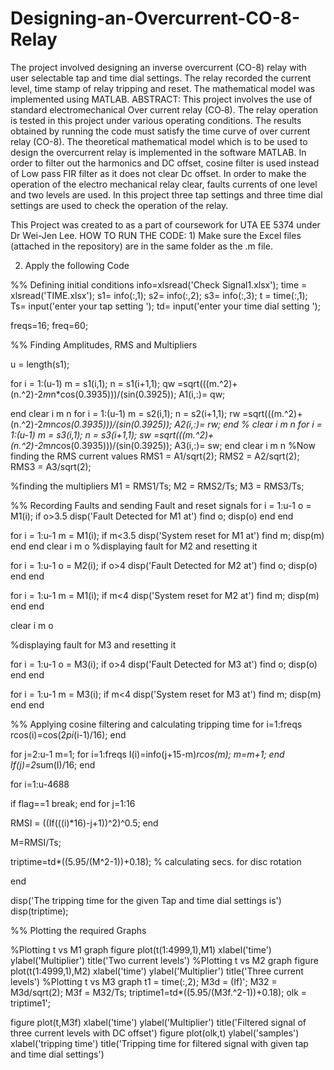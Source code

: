 # Designing-an-Overcurrent-CO-8-Relay
The project involved designing an inverse overcurrent (CO-8) relay with user selectable tap and time dial settings. The relay recorded the current level, time stamp of relay tripping and reset. The mathematical model was implemented using MATLAB. 
ABSTRACT: This project involves the use of standard electromechanical Over current relay (CO‐8). The relay operation is tested in this project under various operating conditions. The results obtained by running the code must satisfy the time curve of over current relay (CO-8). The theoretical mathematical model which is to be used to design the overcurrent relay is implemented in the software MATLAB. In order to filter out the harmonics and DC offset, cosine filter is used instead of Low pass FIR filter as it does not clear Dc offset. In order to make the operation of the electro mechanical relay clear, faults currents of one level and two levels are used. In this project three tap settings and three time dial settings are used to check the operation of the relay.

This Project was created to as a part of coursework for UTA EE 5374 under Dr Wei-Jen Lee.
HOW TO RUN THE CODE: 1) Make sure the Excel files (attached in the repository) are in the same folder as the .m file.

2) Apply the following Code

%% Defining initial conditions
info=xlsread('Check Signal1.xlsx');
time = xlsread('TIME.xlsx');
s1= info(:,1);
s2= info(:,2);
s3= info(:,3);
t = time(:,1);
Ts= input('enter your tap setting ');
td= input('enter your time dial setting ');
 
freqs=16; 
freq=60; 
 
%% Finding Amplitudes, RMS and Multipliers
 
u = length(s1);
 
for i = 1:(u-1)
    m = s1(i,1);
    n = s1(i+1,1);
    qw =sqrt(((m.^2)+(n.^2)-2*m*n*cos(0.3935)))/(sin(0.3925));
    A1(i,:)= qw;
    
end
clear i m n 
for i = 1:(u-1)
    m = s2(i,1);
    n = s2(i+1,1);
    rw =sqrt(((m.^2)+(n.^2)-2*m*n*cos(0.3935)))/(sin(0.3925));
    A2(i,:)= rw;
end
% clear i m n 
for i = 1:(u-1)
    m = s3(i,1);
    n = s3(i+1,1);
    sw =sqrt(((m.^2)+(n.^2)-2*m*n*cos(0.3935)))/(sin(0.3925));
    A3(i,:)= sw;
end
clear i m n
%Now finding the RMS current values
RMS1 = A1/sqrt(2);
RMS2 = A2/sqrt(2);
RMS3 = A3/sqrt(2);
 
%finding the multipliers
M1 = RMS1/Ts;
M2 = RMS2/Ts;
M3 = RMS3/Ts;
 
%% Recording Faults and sending Fault and reset signals 
for i = 1:u-1
 o = M1(i);
    if o>3.5
        disp('Fault Detected for M1 at')
        find o;
        disp(o)
    end
end
 
for i = 1:u-1
    m = M1(i);
if m<3.5
    disp('System reset for M1 at')
     find m;
    disp(m)
end
end
clear i m o
%displaying fault for M2 and resetting it
 
for i = 1:u-1
 o = M2(i);
    if o>4
        disp('Fault Detected for M2 at')
        find o;
        disp(o)
    end
end
 
for i = 1:u-1
    m = M1(i);
if m<4
    disp('System reset for M2 at')
     find m;
    disp(m)
end
end
 
clear i m o
 
%displaying fault for M3 and resetting it
 
for i = 1:u-1
 o = M3(i);
    if o>4
        disp('Fault Detected for M3 at')
        find o;
        disp(o)
    end
end
 
 
for i = 1:u-1
 m = M3(i);
    if m<4
        disp('System reset for M3 at')
        find m;
        disp(m)
    end
end
 
%% Applying cosine filtering and calculating tripping time
for i=1:freqs
rcos(i)=cos(2*pi*(i-1)/16); 
end
 
for j=2:u-1 
m=1;
for i=1:freqs
I(i)=info(j+15-m)*rcos(m); 
m=m+1;
end
If(j)=2*sum(I)/16; 
end
 
for i=1:u-4688 
 
if flag==1 
break;
end
for j=1:16
    
RMSI = ((If(((i)*16)-j+1))^2)^0.5;
end
 
M=RMSI/Ts;
 
 
triptime=td*((5.95/(M^2-1))+0.18); % calculating secs. for disc rotation
 
 
end 
 
disp('The tripping time for the given Tap and time dial settings is')
disp(triptime);
 
 
%% Plotting the required Graphs
 
%Plotting t vs M1 graph
figure
plot(t(1:4999,1),M1)
xlabel('time')
ylabel('Multiplier')
title('Two current levels')
%Plotting t vs M2 graph
figure
plot(t(1:4999,1),M2)
xlabel('time')
ylabel('Multiplier')
title('Three current levels')
%Plotting t vs M3 graph
t1 = time(:,2);
M3d = (If)';
M32 = M3d/sqrt(2);
M3f = M32/Ts;
triptime1=td*((5.95/(M3f.^2-1))+0.18);
olk = triptime1';
 
figure
plot(t,M3f)
xlabel('time')
ylabel('Multiplier')
title('Filtered signal of three current levels with DC offset')
figure
plot(olk,t)
ylabel('samples')
xlabel('tripping time')
title('Tripping time for filtered signal with given tap and time dial settings')


